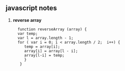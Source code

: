 ## javascript notes
1. **reverse array** 

         function reverseArray (array) {  
   	     var temp;	 
   	     var l = array.length - 1;
   	     for ( var i = 0; i < array.length / 2;  i++) {
   		    temp = array[i];
   		    array[i] = array[l - i];
   		    array[l-i] = temp;
            }
          }
   		 

